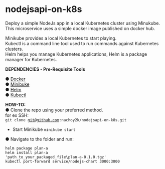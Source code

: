 # nodejsapi-on-k8s
Deploy a simple NodeJs app in a local Kubernetes cluster using Minukube. This microservice uses a simple docker image published on docker hub.  

Minikube provides a local Kubernetes to start playing.  
Kubectl is a command line tool used to run commands against Kubernetes clusters.  
Helm helps you manage Kubernetes applications, Helm is a package manager for Kubernetes.


**DEPENDENCIES - Pre-Requisite Tools**

● [Docker](https://docs.docker.com/get-docker/)  
● [Minibuke](https://minikube.sigs.k8s.io/docs/start/)  
● [Helm](https://helm.sh/docs/intro/install/#from-chocolatey-windows)  
● [Kubectl](https://kubernetes.io/)  


**HOW-TO:**  
● Clone the repo using your preferred method.  
for ex SSH:  
<code>git clone git@github.com:nachoy2k/nodejsapi-on-k8s.git</code>  

* Start Minikube
<code>minikube start</code>

● Navigate to the folder and run:

 <code>helm package plan-a</code>  
 <code>helm install plan-a 'path_to_your_packaged_file\plan-a-0.1.0.tgz'</code>  
 <code>kubectl port-forward service/nodejs-chart 3000:3000</code>  
